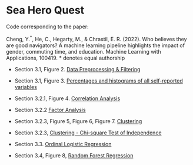 # Sea Hero Quest
Code corresponding to the paper:

Cheng, Y.<sup>*</sup>, He, C., Hegarty, M., & Chrastil, E. R. (2022). Who believes they are good navigators? A machine learning pipeline highlights the impact of gender, commuting time, and education. Machine Learning with Applications, 100419. * denotes equal authorship

- Section 3.1, Figure 2. [Data Preprocessing & Filtering](https://github.com/LilianYou/Sea_Hero_Quest/blob/main/Raw_UserData_PreProcessing.ipynb)

- Section 3.1, Figure 3. [Percentages and histograms of all self-reported variables](https://github.com/LilianYou/Sea_Hero_Quest/blob/main/DemographicsAnalysis_shared.ipynb)

- Section 3.2.1, Figure 4. [Correlation Analysis](https://github.com/LilianYou/Sea_Hero_Quest/blob/main/Detecting_Latent_Factors_in_Demographic_Information.ipynb)

- Section 3.2.2 [Factor Analysis](https://github.com/LilianYou/Sea_Hero_Quest/blob/main/Detecting_Latent_Factors_in_Demographic_Information.ipynb)

- Section 3.2.3, Figure 5, Figure 6, Figure 7. [Clustering](https://github.com/LilianYou/Sea_Hero_Quest/blob/main/Clustering_shared.ipynb)

- Section 3.2.3, [Clustering - Chi-square Test of Independence](https://github.com/LilianYou/Sea_Hero_Quest/blob/main/Chi_Square_Test_Cluster_shared.ipynb)

- Section 3.3. [Ordinal Logistic Regression](https://github.com/LilianYou/Sea_Hero_Quest/blob/main/Ordinal_Regression_Analysis_Shared.ipynb)

- Section 3.4, Figure 8, [Random Forest Regression](https://github.com/LilianYou/Sea_Hero_Quest/blob/main/RandomForest_Shared.ipynb)

